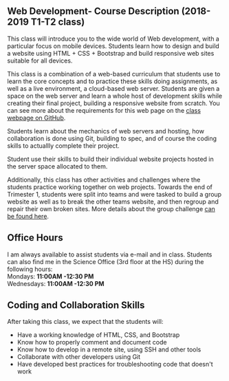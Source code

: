 ## Web Development- Course Description (2018-2019 T1-T2 class)

This class will introduce you to the wide world of Web development, with a particular focus on mobile devices. Students learn how to design and build a website using HTML + CSS + Bootstrap and build responsive web sites suitable for all devices. 
 
This class is a combination of a web-based curriculum that students use to learn the core concepts and to practice these skills doing assignments, as well as a live environment, a cloud-based web server.  Students are given a space on the web server and learn a whole host of development skills while creating their final project, building a responsive website from scratch. You can see more about the requirements for this web page on the [class webpage on GitHub](https://github.com/lrei-coding/web-design_18-19).
 
Students learn about the mechanics of web servers and hosting, how collaboration is done using Git, building to spec, and of course the coding skills to actuallly complete their project.

Student use their skills to build their individual website projects hosted in the server space allocated to them.
 
Additionally, this class has other activities and challenges where the students practice working together on web projects. Towards the end of Trimester 1, students were split into teams and were tasked to build a group website as well as to break the other teams website, and then regroup and repair their own broken sites. More details about the group challenge [can be found here](https://github.com/lrei-coding/web-design_18-19/blob/master/Group-Challenges/red-vs-blue_webdesign.md).

## Office Hours

I am always available to assist students via e-mail and in class. Students can also find me in the Science Office (3rd floor at the HS) during the following hours:  
Mondays: **11:00AM -12:30 PM**   
Wednesdays: **11:00AM -12:30 PM**   

## Coding and Collaboration Skills

After taking this class, we expect that the students will:
- Have a working knowledge of HTML, CSS, and Bootstrap
- Know how to properly comment and document code
- Know how to develop in a remote site, using SSH and other tools
- Collaborate with other developers using Git
- Have developed best practices for troubleshooting code that doesn't work
